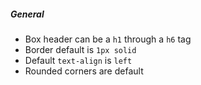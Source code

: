 ##### General
* Box header can be a `h1` through a `h6` tag
* Border default is `1px solid`
* Default `text-align` is `left`
* Rounded corners are default